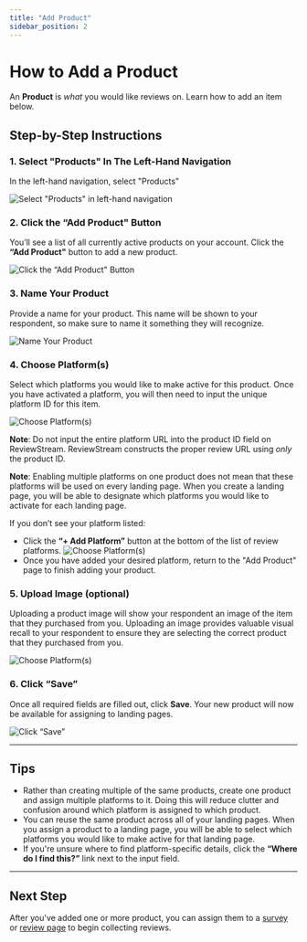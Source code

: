 ```yaml
---
title: "Add Product"
sidebar_position: 2
---
```


# How to Add a Product

An **Product** is _what_ you would like reviews on. Learn how to add an item below.

## Step-by-Step Instructions

### 1. Select "Products" In The Left-Hand Navigation

In the left-hand navigation, select "Products"

![Select "Products" in left-hand navigation](/img/items/products/products.png)

### 2. Click the “Add Product" Button

You’ll see a list of all currently active products on your account. Click the **“Add Product"** button to add a new product.

![Click the “Add Product" Button](/img/items/products/add.png)

### 3. Name Your Product

Provide a name for your product. This name will be shown to your respondent, so make sure to name it something they will recognize.

![Name Your Product](/img/items/products/name.png)

### 4. Choose Platform(s)

Select which platforms you would like to make active for this product. Once you have activated a platform, you will then need to input the unique platform ID for this item.

![Choose Platform(s)](/img/items/products/platforms.png)

**Note**: Do not input the entire platform URL into the product ID field on ReviewStream. ReviewStream constructs the proper review URL using _only_ the product ID.

**Note**: Enabling multiple platforms on one product does not mean that these platforms will be used on every landing page. When you create a landing page, you will be able to designate which platforms you would like to activate for each landing page.

If you don’t see your platform listed:

-   Click the **“+ Add Platform”** button at the bottom of the list of review platforms.
    ![Choose Platform(s)](/img/items/products/add_platform.png)
-   Once you have added your desired platform, return to the "Add Product" page to finish adding your product.

### 5. Upload Image (optional)

Uploading a product image will show your respondent an image of the item that they purchased from you. Uploading an image provides valuable visual recall to your respondent to ensure they are selecting the correct product that they purchased from you.

![Choose Platform(s)](/img/items/products/image.png)

### 6. Click “Save”

Once all required fields are filled out, click **Save**. Your new product will now be available for assigning to landing pages.

![Click “Save”](/img/items/products/save.png)

---

## Tips

-   Rather than creating multiple of the same products, create one product and assign multiple platforms to it. Doing this will reduce clutter and confusion around which platform is assigned to which product.
-   You can reuse the same product across all of your landing pages. When you assign a product to a landing page, you will be able to select which platforms you would like to make active for that landing page.
-   If you're unsure where to find platform-specific details, click the **“Where do I find this?”** link next to the input field.

---

## Next Step

After you've added one or more product, you can assign them to a [survey](../landingpages/survey) or [review page](../landingpages/reviewpage) to begin collecting reviews.
